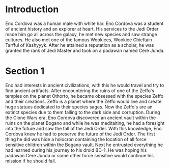 # Introduction
Eno Cordova was a human male with white har.
Eno Cordova was a student of ancient history and an explorer at heart.
His services to the Jedi Order made him go all across the galaxy, he met new species and saw strange cultures.
He also met one of the famous Wookiees, Wookiee Chieftain Tarfful of Kashyyyk.
After he attained a reputation as a scholar, he was granted the rank of Jedi Master and took on a padawan named Cere Junda.

# Section 1
Eno had interests in ancient civilizations, with this he would travel and try to find ancient artifacts.
After encountering the ruins of one of the Zeffo's temples on the planet Othorto, he became obsessed with the species Zeffo and their creations.
Zeffo is a planet where the Zeffo would live and create huge statues dedicated to their species sages.
Now the Zeffo's are an extinct species due to them falling to the dark side and corruption.
During the Clone Wars era, Eno Cordova discovered an ancient vault within the ruins on the planet Bogano and while he was meditaiting, he had a foresight into the future and saw the fall of the Jedi Order.
With this knowledge, Eno Cordova knew he had to preserve the future of the Jedi Order.
The first thing he did was hide a holocron containing the location of all force sensitive children within the Bogano vault.
Next he entrusted everything he had learned during his journey to his droid BD-1.
He was hoping his padawan Cere Junda or some other force sensitive would continue his mission if he should fall.